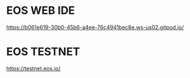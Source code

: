 # EOS WEB IDE
https://b061e619-30b0-45b6-a4ee-76c4941bec8e.ws-us02.gitpod.io/


# EOS TESTNET
https://testnet.eos.io/

